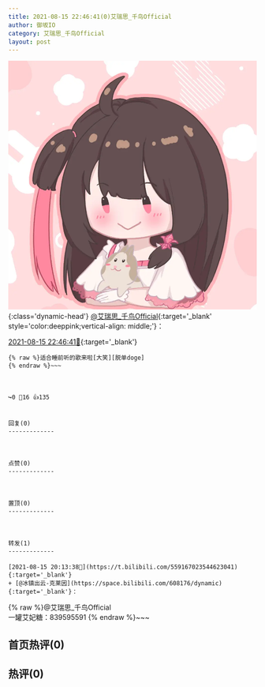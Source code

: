 ```yaml
---
title: 2021-08-15 22:46:41(0)艾瑞思_千鸟Official
author: 御坂IO
category: 艾瑞思_千鸟Official
layout: post
---
```


![img](/images/7e08840c56f251de28bdf766b647bd5fe9a5d50a.jpg){:class='dynamic-head'}
[@艾瑞思_千鸟Official](https://space.bilibili.com/1090010845/dynamic){:target='_blank' style='color:deeppink;vertical-align: middle;'}：

[2021-08-15 22:46:41🔗](https://t.bilibili.com/559206464227567466){:target='_blank'}

~~~
{% raw %}适合睡前听的歌来啦[大笑][脱单doge]
{% endraw %}~~~



↪️0 💬16 👍135


回复(0)
-------------



点赞(0)
-------------



置顶(0)
-------------



转发(1)
-------------

[2021-08-15 20:13:38🔗](https://t.bilibili.com/559167023544623041){:target='_blank'}
+ [@冰镇出云-克莱因](https://space.bilibili.com/608176/dynamic){:target='_blank'}：
~~~
{% raw %}@艾瑞思_千鸟Official  
一罐艾妃糖：839595591
{% endraw %}~~~






首页热评(0)
-------------



热评(0)
-------------



